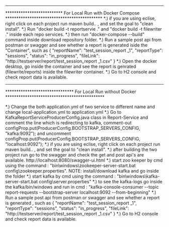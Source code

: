 **********************************************************************************************************

************************** For Local Run with Docker Compose ********************************************
    *.) if you are using eclise, right click on each project run maven build.. , and set the goal to "clean install".
    *.) Run "docker build -t reportservie ." and "docker build -t filewriter ." inside each repo services.
	*.) then run "docker-compose --build" command inside download repository folder.
    *.) Run a sample post api from postman or swagger and see whether a report is generated iside the "Container", such as
    {
      "reportName": "test_session_report _1",
      "reportType": "sessions",
      "status": "in_progress",
      "fileLink": "http://testserver/report/test_session_report _1.csv"
    }
  *.) Open the docker desktop, go inside the container and see the report is genrated (filewrite/reports) inside the filewriter container.
  *.) Go to H2 console and check report data is available.


**********************************************************************************************************

******************************* For Local Run without Docker *********************************************

  *.) Change the both application.yml of two service to different name and change local-application.yml to application.yml
  *.) Go to KafkaReportServiceProducerConfig.java class in Report-Service and comment the line which is redirecting to kafka,
    comment-out configProp.put(ProducerConfig.BOOTSTRAP_SERVERS_CONFIG, "kafka:9092"); and uncomment configProp.put(ProducerConfig.BOOTSTRAP_SERVERS_CONFIG, "localhost:9092");
  *.) if you are using eclise, right click on each project run maven build.. , and set the goal to "clean install".
  *.) after building the two project run go to the swagger and check the get and post api's are available. http://localhost:8080/swagger-ui.html
  *.) start zoo keeper by cmd using the command : "bin\windows\zookeeper-server-start.bat config\zookeeper.properties". NOTE: install/download kafka and go inside the folder
  *.) start kafka by cmd using the command : "bin\windows\kafka-server-start.bat config\server.properties"
  *.) to see the kafka-logs go inside the kafka/bin/windows and run in cmd : "kafka-console-consumer --topic report-requests --bootstrap-server localhost:9092 --from-beginning"
  *.) Run a sample post api from postman or swagger and see whether a report is generated , such as
    {
      "reportName": "test_session_report _1",
      "reportType": "sessions",
      "status": "in_progress",
      "fileLink": "http://testserver/report/test_session_report _1.csv"
    }
  *.) Go to H2 console and check report data is available.

 
